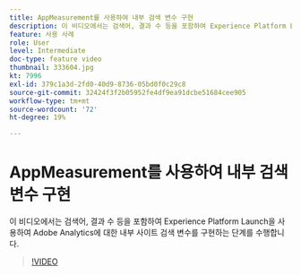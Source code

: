 ```yaml
---
title: AppMeasurement를 사용하여 내부 검색 변수 구현
description: 이 비디오에서는 검색어, 결과 수 등을 포함하여 Experience Platform Launch을 사용하여 Adobe Analytics에 대한 내부 사이트 검색 변수를 구현하는 단계를 수행합니다.
feature: 사용 사례
role: User
level: Intermediate
doc-type: feature video
thumbnail: 333604.jpg
kt: 7996
exl-id: 379c1a3d-2fd0-40d9-8736-05bd0f0c29c8
source-git-commit: 32424f3f2b05952fe4df9ea91dcbe51684cee905
workflow-type: tm+mt
source-wordcount: '72'
ht-degree: 19%

---
```


# AppMeasurement를 사용하여 내부 검색 변수 구현

이 비디오에서는 검색어, 결과 수 등을 포함하여 Experience Platform Launch을 사용하여 Adobe Analytics에 대한 내부 사이트 검색 변수를 구현하는 단계를 수행합니다.

>[!VIDEO](https://video.tv.adobe.com/v/333604/?quality=12&learn=on)
